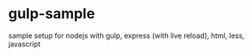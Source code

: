 # gulp-sample
sample setup for nodejs with gulp, express (with live reload), html, less, javascript
